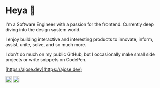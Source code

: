 # Heya 👋

I'm a Software Engineer with a passion for the frontend. Currently deep diving into the design system world.

I enjoy building interactive and interesting products to innovate, inform, assist, unite, solve, and so much more.

I don't do much on my public GitHub, but I occasionally make small side projects or write snippets on CodePen.

[https://ajose.dev](https://ajose.dev)

<a href="https://linkedin.com/in/ajosedev" target="blank"><img align="center" src="https://cdn.jsdelivr.net/npm/simple-icons@3.0.1/icons/linkedin.svg" alt="LinkedIn" height="20" width="20" /></a>
<a href="https://codepen.io/ajosedev" target="blank"><img align="center" src="https://cdn.jsdelivr.net/npm/simple-icons@3.0.1/icons/codepen.svg" alt="Codepen" height="20" width="20" /></a>
